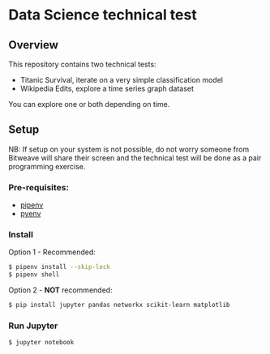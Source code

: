 # Data Science technical test

## Overview

This repository contains two technical tests:
 - Titanic Survival, iterate on a very simple classification model
 - Wikipedia Edits, explore a time series graph dataset

You can explore one or both depending on time.

## Setup

NB: If setup on your system is not possible, do not worry someone from Bitweave will share their screen and the technical test will be done as a pair programming exercise.

### Pre-requisites:
 - [pipenv](https://pipenv.pypa.io/en/latest/)
 - [pyenv](https://github.com/pyenv/pyenv)

### Install

Option 1 - Recommended:
```bash
$ pipenv install --skip-lock
$ pipenv shell
```

Option 2 - **NOT** recommended:
```bash
$ pip install jupyter pandas networkx scikit-learn matplotlib
```

### Run Jupyter
```bash
$ jupyter notebook
```
